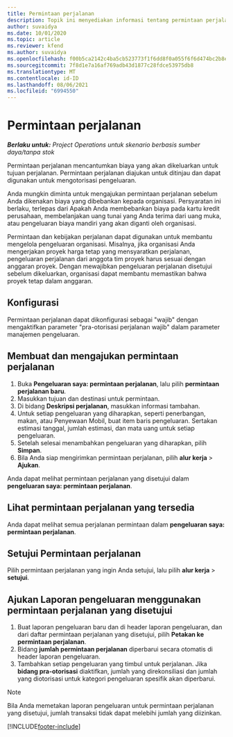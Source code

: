 ```yaml
---
title: Permintaan perjalanan
description: Topik ini menyediakan informasi tentang permintaan perjalanan.
author: suvaidya
ms.date: 10/01/2020
ms.topic: article
ms.reviewer: kfend
ms.author: suvaidya
ms.openlocfilehash: f00b5ca2142c4ba5cb523773f1f6dd8f0a055f6f6d474bc2b8e5f775ca0fc739
ms.sourcegitcommit: 7f8d1e7a16af769adb43d1877c28fdce53975db8
ms.translationtype: MT
ms.contentlocale: id-ID
ms.lasthandoff: 08/06/2021
ms.locfileid: "6994550"
---
```

# <a name="travel-requisitions"></a>Permintaan perjalanan

_**Berlaku untuk:** Project Operations untuk skenario berbasis sumber daya/tanpa stok_

Permintaan perjalanan mencantumkan biaya yang akan dikeluarkan untuk tujuan perjalanan. Permintaan perjalanan diajukan untuk ditinjau dan dapat digunakan untuk mengotorisasi pengeluaran.

Anda mungkin diminta untuk mengajukan permintaan perjalanan sebelum Anda dikenakan biaya yang dibebankan kepada organisasi. Persyaratan ini berlaku, terlepas dari Apakah Anda membebankan biaya pada kartu kredit perusahaan, membelanjakan uang tunai yang Anda terima dari uang muka, atau pengeluaran biaya mandiri yang akan diganti oleh organisasi.

Permintaan dan kebijakan perjalanan dapat digunakan untuk membantu mengelola pengeluaran organisasi. Misalnya, jika organisasi Anda mengerjakan proyek harga tetap yang mensyaratkan perjalanan, pengeluaran perjalanan dari anggota tim proyek harus sesuai dengan anggaran proyek. Dengan mewajibkan pengeluaran perjalanan disetujui sebelum dikeluarkan, organisasi dapat membantu memastikan bahwa proyek tetap dalam anggaran.

## <a name="configuration"></a>Konfigurasi 

Permintaan perjalanan dapat dikonfigurasi sebagai "wajib" dengan mengaktifkan parameter "pra-otorisasi perjalanan wajib" dalam parameter manajemen pengeluaran. 

## <a name="create-and-submit-a-travel-requisition"></a>Membuat dan mengajukan permintaan perjalanan

1. Buka **Pengeluaran saya: permintaan perjalanan**, lalu pilih **permintaan perjalanan baru**.
2. Masukkan tujuan dan destinasi untuk permintaan.
3. Di bidang  **Deskripsi perjalanan**, masukkan informasi tambahan. 
4. Untuk setiap pengeluaran yang diharapkan, seperti penerbangan, makan, atau Penyewaan Mobil, buat item baris pengeluaran. Sertakan estimasi tanggal, jumlah estimasi, dan mata uang untuk setiap pengeluaran. 
5. Setelah selesai menambahkan pengeluaran yang diharapkan, pilih **Simpan**.
6. Bila Anda siap mengirimkan permintaan perjalanan, pilih **alur kerja** > **Ajukan**.

Anda dapat melihat permintaan perjalanan yang disetujui dalam **pengeluaran saya: permintaan perjalanan**. 

## <a name="view-available-travel-requisitions"></a>Lihat permintaan perjalanan yang tersedia

Anda dapat melihat semua perjalanan permintaan dalam **pengeluaran saya: permintaan perjalanan**.

## <a name="approve-travel-requisitions"></a>Setujui Permintaan perjalanan

Pilih permintaan perjalanan yang ingin Anda setujui, lalu pilih **alur kerja** > **setujui**.  

## <a name="submit-an-expense-report-using-your-approved-travel-requisition"></a>Ajukan Laporan pengeluaran menggunakan permintaan perjalanan yang disetujui

1. Buat laporan pengeluaran baru dan di header laporan pengeluaran, dan dari daftar permintaan perjalanan yang disetujui, pilih **Petakan ke permintaan perjalanan**.
2. Bidang **jumlah permintaan perjalanan** diperbarui secara otomatis di header laporan pengeluaran.
3. Tambahkan setiap pengeluaran yang timbul untuk perjalanan. Jika **bidang pra-otorisasi** diaktifkan, jumlah yang direkonsiliasi dan jumlah yang diotorisasi untuk kategori pengeluaran spesifik akan diperbarui.

> [!NOTE]
> Bila Anda memetakan laporan pengeluaran untuk permintaan perjalanan yang disetujui, jumlah transaksi tidak dapat melebihi jumlah yang diizinkan. 


[!INCLUDE[footer-include](../includes/footer-banner.md)]